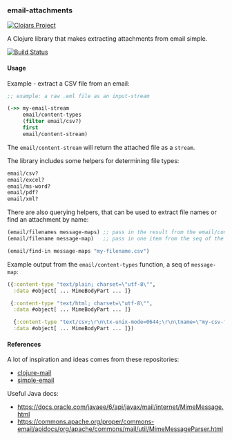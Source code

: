 ### email-attachments

[![Clojars Project](https://img.shields.io/clojars/v/email-attachments.svg)](https://clojars.org/email-attachments)

A Clojure library that makes extracting attachments from email simple.

[![Build Status](https://travis-ci.com/DavidVujic/email-attachments.svg?branch=main)](https://travis-ci.com/DavidVujic/email-attachments)

#### Usage

Example - extract a CSV file from an email:

``` clojure
;; example: a raw .eml file as an input-stream

(->> my-email-stream
     email/content-types
     (filter email/csv?)
     first
     email/content-stream)
```

The `email/content-stream` will return the attached file as a `stream`.

The library includes some helpers for determining file types:

``` clojure
email/csv?
email/excel?
email/ms-word?
email/pdf?
email/xml?
```

There are also querying helpers, that can be used to extract file names or find an attachment by name:

``` clojure
(email/filenames message-maps) ;; pass in the result from the email/content-types function
(email/filename message-map)   ;; pass in one item from the seq of the email/content-types result

(email/find-in message-maps "my-filename.csv")
```

Example output from the `email/content-types` function, a seq of `message-map`:

``` clojure
({:content-type "text/plain; charset=\"utf-8\"",
  :data #object[ ... MimeBodyPart ... ]}

 {:content-type "text/html; charset=\"utf-8\"",
  :data #object[ ... MimeBodyPart ... ]}

  {:content-type "text/csv;\r\n\tx-unix-mode=0644;\r\n\tname=\"my-csv-file.csv\"",
  :data #object[ ... MimeBodyPart ... ]})
```

#### References
A lot of inspiration and ideas comes from these repositories:

* [clojure-mail](https://github.com/owainlewis/clojure-mail)
* [simple-email](https://github.com/kisom/simple-email)

Useful Java docs:
* https://docs.oracle.com/javaee/6/api/javax/mail/internet/MimeMessage.html
* https://commons.apache.org/proper/commons-email/apidocs/org/apache/commons/mail/util/MimeMessageParser.html
